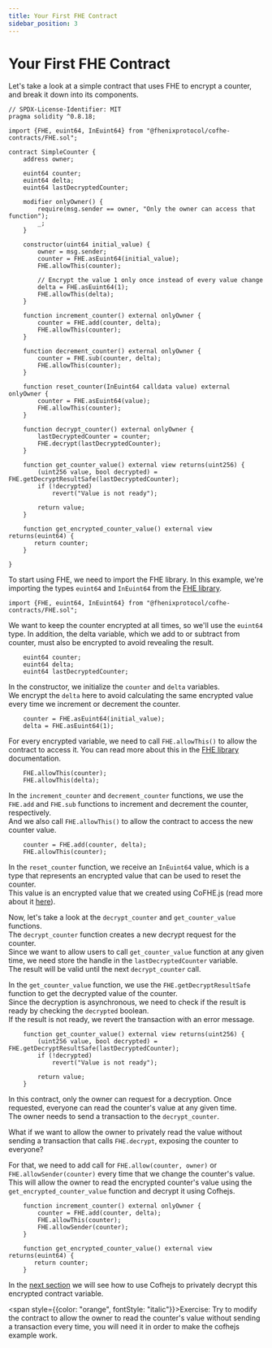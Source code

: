 ```yaml
---
title: Your First FHE Contract
sidebar_position: 3
---
```


# Your First FHE Contract

Let's take a look at a simple contract that uses FHE to encrypt a counter, and break it down into its components.

```solidity
// SPDX-License-Identifier: MIT
pragma solidity ^0.8.18;

import {FHE, euint64, InEuint64} from "@fhenixprotocol/cofhe-contracts/FHE.sol";

contract SimpleCounter {
    address owner;

    euint64 counter;
    euint64 delta;
    euint64 lastDecryptedCounter;

    modifier onlyOwner() {
        require(msg.sender == owner, "Only the owner can access that function");
        _;
    }

    constructor(uint64 initial_value) {
        owner = msg.sender;
        counter = FHE.asEuint64(initial_value);
        FHE.allowThis(counter);

        // Encrypt the value 1 only once instead of every value change
        delta = FHE.asEuint64(1);
        FHE.allowThis(delta);
    }

    function increment_counter() external onlyOwner {
        counter = FHE.add(counter, delta);
        FHE.allowThis(counter);
    }

    function decrement_counter() external onlyOwner {
        counter = FHE.sub(counter, delta);
        FHE.allowThis(counter);
    }

    function reset_counter(InEuint64 calldata value) external onlyOwner {
        counter = FHE.asEuint64(value);
        FHE.allowThis(counter);
    }

    function decrypt_counter() external onlyOwner {
        lastDecryptedCounter = counter;
        FHE.decrypt(lastDecryptedCounter);
    }

    function get_counter_value() external view returns(uint256) {
        (uint256 value, bool decrypted) = FHE.getDecryptResultSafe(lastDecryptedCounter);
        if (!decrypted)
            revert("Value is not ready");

        return value;
    }

    function get_encrypted_counter_value() external view returns(euint64) {
       return counter;
    }
    
}
```

To start using FHE, we need to import the FHE library.
In this example, we're importing the types `euint64` and `InEuint64` from the [FHE library](/docs/devdocs/solidity-api/FHE).


```solidity
import {FHE, euint64, InEuint64} from "@fhenixprotocol/cofhe-contracts/FHE.sol";
```
We want to keep the counter encrypted at all times, so we'll use the `euint64` type.
In addition, the delta variable, which we add to or subtract from counter, must also be encrypted to avoid revealing the result.

```solidity
    euint64 counter;
    euint64 delta;
    euint64 lastDecryptedCounter;
```


In the constructor, we initialize the `counter` and `delta` variables.  
We encrypt the `delta` here to avoid calculating the same encrypted value every time we increment or decrement the counter.

```solidity
    counter = FHE.asEuint64(initial_value);
    delta = FHE.asEuint64(1);
```

For every encrypted variable, we need to call `FHE.allowThis()` to allow the contract to access it.
You can read more about this in the [FHE library](/docs/devdocs/fhe-library/acl-mechanism) documentation.
```solidity
    FHE.allowThis(counter);
    FHE.allowThis(delta);
```

In the `increment_counter` and `decrement_counter` functions, we use the `FHE.add` and `FHE.sub` functions to increment and decrement the counter, respectively.  
And we also call `FHE.allowThis()` to allow the contract to access the new counter value.

```solidity
    counter = FHE.add(counter, delta);
    FHE.allowThis(counter);
```
In the `reset_counter` function, we receive an `InEuint64` value, which is a type that represents an encrypted value that can be used to reset the counter.  
This value is an encrypted value that we created using CoFHE.js (read more about it [here](/docs/devdocs/cofhejs/encryption-operations)).


Now, let's take a look at the `decrypt_counter` and `get_counter_value` functions.  
The `decrypt_counter` function creates a new decrypt request for the counter.  
Since we want to allow users to call `get_counter_value` function at any given time, we need store the handle in the `lastDecryptedCounter` variable.  
The result will be valid until the next `decrypt_counter` call.

In the `get_counter_value` function, we use the `FHE.getDecryptResultSafe` function to get the decrypted value of the counter.  
Since the decryption is asynchronous, we need to check if the result is ready by checking the `decrypted` boolean.   
If the result is not ready, we revert the transaction with an error message.

```solidity
    function get_counter_value() external view returns(uint256) {
        (uint256 value, bool decrypted) = FHE.getDecryptResultSafe(lastDecryptedCounter);
        if (!decrypted)
            revert("Value is not ready");

        return value;
    }
```

In this contract, only the owner can request for a decryption. Once requested, everyone can read the counter's value at any given time.  
The owner needs to send a transaction to the `decrypt_counter`.  

What if we want to allow the owner to privately read the value without sending a transaction that calls `FHE.decrypt`, exposing the counter to everyone?

For that, we need to add call for `FHE.allow(counter, owner)` or `FHE.allowSender(counter)`  every time that we change the counter's value.
This will allow the owner to read the encrypted counter's value using the `get_encrypted_counter_value` function and decrypt it using Cofhejs.

```solidity
    function increment_counter() external onlyOwner {
        counter = FHE.add(counter, delta);
        FHE.allowThis(counter);
        FHE.allowSender(counter);
    }

    function get_encrypted_counter_value() external view returns(euint64) {
       return counter;
    }

```
In the [next section](/docs/devdocs/quick-start/getting-started) we will see how to use Cofhejs to privately decrypt this encrypted contract variable.

<span style={{color: "orange", fontStyle: "italic"}}>Exercise:</span> Try to modify the contract to allow the owner to read the counter's value without sending a transaction every time, you will need it in order to make the cofhejs example work.
